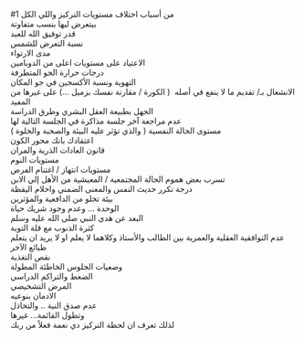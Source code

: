 #1
من أسباب اختلاف مستويات التركيز واللي الكل  
بيتعرض ليها بنسب متفاوتة  
قدر توفيق الله للعبد  
نسبة التعرض للشمس  
مدى الارتواء  
الاعتياد على مستويات اعلى من الدوبامين  
درجات حرارة الجو المتطرفة  
التهوية ونسبة الأكسجين في جو المكان  
الانشغال بـ/ تقديم ما لا ينفع في أصله  ( الكورة / مقارنة نفسك بزميل ...) على غيرها من المفيد  
الجهل بطبيعة العقل البشري وطرق الدراسة  
عدم مراجعة آخر جلسة مذاكرة في الجلسة التالية لها  
مستوى الحالة النفسية ( والذي تؤثر عليه البيئة والصحبة والخلوة )  
اعتقادك بانك محور الكون  
قانون العادات الذرية والمران  
مستويات النوم  
مستويات انتهاز / اغتنام الفرص  
تسرب بعض هموم الحالة المجتمعية / المعيشية من الأهل إلي الابن  
درجة تكرر حديث النفس والمعنى الضمني واحلام اليقظة  
بيئة تخلو من الدافعية والمؤثرين  
الوحدة ... وعدم وجود شريك حياة  
البعد عن هدي النبي صلى الله عليه وسلم  
كثرة الذنوب مع قلة التوبة  
عدم التوافقية العقلية والعمرية بين الطالب والأستاذ وكلاهما لا يعلم او لا يريد ان يتعلم طبائع الآخر  
نقص التغذية  
وضعيات الجلوس الخاطئة المطولة  
الضغط والتراكم الدراسي  
المرض التشخيصي  
الادمان بنوعيه  
عدم صدق النية .. والتخاذل  
وتطول القائمة... غيرها  
لذلك تعرف ان لحظة التركيز دي نعمة فعلاً من ربك 